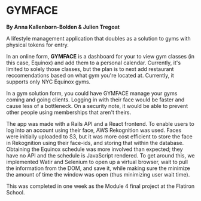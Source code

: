 # GYMFACE

**By Anna Kallenborn-Bolden & Julien Tregoat**

A lifestyle management application that doubles as a solution to gyms with physical tokens for entry.

In an online form, **GYMFACE** is a dashboard for your to view gym classes (in this case, Equinox) and add them to a personal calendar. Currently, it's limited to solely those classes, but the plan is to next add restaurant reccomendations based on what gym you're located at. Currently, it supports only NYC Equinox gyms.

In a gym solution form, you could have GYMFACE manage your gyms coming and going clients. Logging in with their face would be faster and cause less of a bottleneck. On a security note, it would be able to prevent other people using memberships that aren't theirs.

The app was made with a Rails API and a React frontend. To enable users to log into an account using their face, AWS Rekognition was used. Faces were initially uploaded to S3, but it was more cost efficient to store the face in Rekognition using their face-ids, and storing that within the database. Obtaining the Equinox schedule was more involved than expected; they have no API and the schedule is JavaScript rendered. To get around this, we implemented Watir and Selenium to open up a virtual browser, wait to pull the information from the DOM, and save it, while making sure the minimize the amount of time the window was open (thus minimizing user wait time).

This was completed in one week as the Module 4 final project at the Flatiron School.
